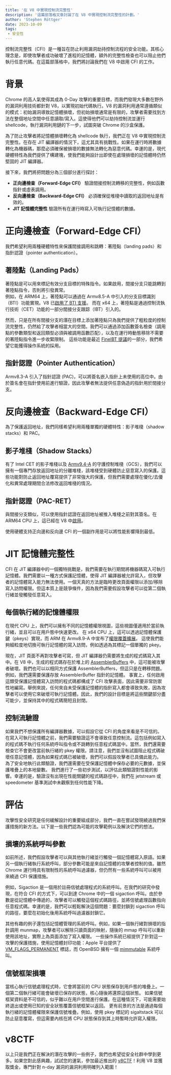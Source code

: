 ```yaml
---
title: '在 V8 中實現控制流完整性'
description: '這篇部落格文章討論了在 V8 中實現控制流完整性的計劃。'
author: 'Stephen Röttger'
date: 2023-10-09
tags:
 - 安全性
---
```

控制流完整性（CFI）是一種旨在防止利用漏洞劫持控制流程的安全功能。其核心理念是，即使攻擊者成功破壞了進程的記憶體，額外的完整性檢查也可以阻止他們執行任意代碼。在這篇部落格中，我們將討論我們在 V8 中啟用 CFI 的工作。

<!--truncate-->
# 背景

Chrome 的高人氣使得其成為 0-Day 攻擊的重要目標，而我們發現大多數在野外的漏洞利用技術都針對 V8，以實現初始代碼執行。V8 的漏洞利用通常遵循類似的模式：初始漏洞導致記憶體損壞，但初始損壞通常是有限的，攻擊者需要找到方法在整個地址空間中任意讀取/寫入。這使得他們可以劫持控制流並運行 shellcode，執行漏洞利用鏈的下一步，試圖突破 Chrome 的沙盒保護。


為了防止攻擊者將記憶體損壞轉化為 shellcode 執行，我們正在 V8 中實現控制流完整性。在存在 JIT 編譯器的情況下，這尤其具有挑戰性。如果在運行時將數據轉化為機器碼，那麼必須確保被損壞的數據無法轉化為惡意代碼。幸運的是，現代硬體特性為我們提供了構建塊，使我們能夠設計出即使在處理損壞的記憶體時仍然堅固的 JIT 編譯器。


接下來，我們將把問題分為三個部分進行探討：

- **正向邊檢查（Forward-Edge CFI）** 驗證間接控制流轉移的完整性，例如函數指針或虛表調用。
- **反向邊檢查（Backward-Edge CFI）** 必須確保從堆棧中讀取的返回地址是有效的。
- **JIT 記憶體完整性** 驗證所有在運行時寫入可執行記憶體的數據。

# 正向邊檢查（Forward-Edge CFI）

我們希望利用兩種硬體特性來保護間接調用和跳轉：著陸點（landing pads）和指針認證（pointer authentication）。


## 著陸點（Landing Pads）

著陸點是可以用來標記有效分支目標的特殊指令。如果啟用，間接分支只能跳轉到著陸點指令，否則將引發異常。  
例如，在 ARM64 上，著陸點可以通過在 Armv8.5-A 中引入的分支目標識別（BTI）功能實現。V8 已[啟用了 BTI 支援](https://bugs.chromium.org/p/chromium/issues/detail?id=1145581)。
而在 x64 上，著陸點是通過控制流執行技術（CET）功能的一部分間接分支跟踪（IBT）引入的。


然而，只是在所有間接分支的潛在目標上添加著陸點只為我們提供了粗粒度的控制流完整性，仍然給了攻擊者相當大的空間。我們可以通過添加函數簽名檢查（調用點的參數類型和返回類型必須與被調用函數匹配），以及在運行時動態移除不需要的著陸點指令進一步收緊限制。
這些功能是最近 [FineIBT 提議](https://arxiv.org/abs/2303.16353)的一部分，我們希望它能獲得操作系統的採用。

## 指針認證（Pointer Authentication）

Armv8.3-A 引入了指針認證 (PAC)，可以將簽名嵌入指針上未使用的高位中。由於簽名會在指針使用前進行驗證，因此攻擊者無法提供任意偽造的指針用於間接分支。

# 反向邊檢查（Backward-Edge CFI）

為了保護返回地址，我們同樣希望利用兩種單獨的硬體特性：影子堆棧（shadow stacks）和 PAC。

## 影子堆棧（Shadow Stacks）

有了 Intel CET 的影子堆棧以及 [Armv9.4-A](https://community.arm.com/arm-community-blogs/b/architectures-and-processors-blog/posts/arm-a-profile-architecture-2022) 的守護控制堆棧（GCS），我們可以擁有一個專門存放返回地址的分離堆棧，該堆棧受到硬體防止惡意寫入的保護。這些功能對防止返回地址覆寫提供了非常強大的保護，但我們需要處理在優化/去優化和異常處理期間合法修改返回堆棧的情況。

## 指針認證（PAC-RET）

與間接分支類似，可以使用指針認證在返回地址被推入堆棧之前對其簽名。在 ARM64 CPU 上，這已經在 V8 中[啟用](https://bugs.chromium.org/p/chromium/issues/detail?id=919548)。


使用硬體支持正向邊和反向邊 CFI 的一個副作用是可以將性能影響降到最低。

# JIT 記憶體完整性

CFI 在 JIT 編譯器中的一個獨特挑戰是，我們需要在執行期間將機器碼寫入可執行記憶體。我們需要以一種方式保護記憶體，使得 JIT 編譯器被允許寫入，但攻擊者的記憶體寫入能力無法使用。一個天真的方法是臨時更改頁面權限以添加/移除寫入訪問權限。但這本質上是競爭條件，因為我們需要假設攻擊者可以從第二個執行緒並發觸發任意寫入。


## 每個執行緒的記憶體權限

在現代 CPU 上，我們可以擁有不同的記憶體權限視圖，這些視圖僅適用於當前執行緒，並且可以在用戶態中快速更改。
在 x64 CPU 上，這可以透過記憶體保護鍵（pkeys）實現，而 ARM 在 Armv8.9-A 中宣布了[權限覆蓋擴展](https://community.arm.com/arm-community-blogs/b/architectures-and-processors-blog/posts/arm-a-profile-architecture-2022)。
這使我們能夠細粒度地切換可執行記憶體的寫入訪問，例如透過為其標記一個單獨的 pkey。


現在，JIT 頁面不再對攻擊者可寫，但 JIT 編譯器仍需要將生成的程式碼寫入其中。在 V8 中，生成的程式碼存在於堆上的 [AssemblerBuffers](https://source.chromium.org/chromium/chromium/src/+/main:v8/src/codegen/assembler.h;l=255;drc=064b9a7903b793734b6c03a86ee53a2dc85f0f80) 中，這可能被攻擊者破壞。我們也可以以相同方式保護 AssemblerBuffers，但這只是在轉移問題。例如，我們還需要保護存放 AssemblerBuffer 指針的記憶體。
事實上，任何啟用這類受保護記憶體寫入訪問的程式碼都構成了 CFI 攻擊表面，因此需要非常防禦性地編寫。舉例來說，任何來自未受保護記憶體的指針寫入都會導致失敗，因為攻擊者可以使用它來破壞可執行記憶體。因此，我們的設計目標是將這些關鍵部分盡可能少，並保持其中的程式碼簡短且封閉。

## 控制流驗證

如果我們不想保護所有編譯器數據，可以假設它從 CFI 的角度來看是不可信的。在寫入可執行記憶體之前，我們需要驗證這不會導致任意控制流。這包括例如寫入的程式碼不執行任何系統呼叫指令或不跳轉到任意程式碼當中。當然，我們還需要檢查它不會更改當前執行緒的 pkey 權限。請注意，我們並沒有試圖阻止程式碼破壞任意記憶體，因為如果程式碼已被破壞，我們可以假設攻擊者已具備此能力。
為了安全地執行此類驗證，我們還需要在受保護記憶體中保存必要的元數據，並保護堆疊上的本地變數。
我們進行了一些初步測試，以評估此類驗證對性能的影響。幸運的是，驗證沒有出現在性能關鍵的程式碼路徑中，我們在 jetstream 或 speedometer 基準測試中未觀察到任何性能下降。

# 評估

攻擊性安全研究是任何緩解設計的重要組成部分，我們一直在嘗試發現繞過我們保護措施的新方法。以下是一些我們認為可能的攻擊範例以及解決它們的想法。

## 損壞的系統呼叫參數

如前所述，我們假設攻擊者可以與其他執行緒並行觸發一個記憶體寫入原語。如果另一個執行緒執行系統呼叫，部分參數可能是來自記憶體的攻擊者控制的值。雖然 Chrome 運行時具有限制性的系統呼叫過濾器，但仍然有一些系統呼叫可以被用來繞過 CFI 保護措施。


例如，Sigaction 是一個用於註冊信號處理程式的系統呼叫。在我們的研究中發現，在符合 CFI 的方式下，可以到達 Chrome 中的一個 sigaction 呼叫。由於參數是從記憶體中傳遞的，攻擊者可以觸發這個程式碼路徑，並將信號處理函數指向任意程式碼。幸運的是，我們可以輕鬆解決這個問題：要麼封鎖到 sigaction 呼叫的路徑，要麼在初始化後用系統呼叫過濾器封鎖它。


其他有趣的例子還包括記憶體管理的系統呼叫。例如，如果一個執行緒對損壞的指針調用 munmap，攻擊者可以解除只讀頁面的映射，隨後的 mmap 呼叫可以重新使用該地址，實際上為頁面添加了寫入權限。
一些操作系統已經提供了針對這一攻擊的保護措施，使用記憶體封印功能：Apple 平台提供了 [VM\_FLAGS\_PERMANENT](https://github.com/apple-oss-distributions/xnu/blob/1031c584a5e37aff177559b9f69dbd3c8c3fd30a/osfmk/mach/vm_statistics.h#L274) 標誌，而 OpenBSD 擁有一個 [mimmutable](https://man.openbsd.org/mimmutable.2) 系統呼叫。

## 信號框架損壞

當核心執行信號處理程式時，它會將當前的 CPU 狀態保存到用戶態的堆疊上。一個第二個執行緒可能會破壞已保存的狀態，核心隨後將還原這個狀態。
如果信號框架資料是不可信的，似乎難以在用戶空間進行保護。在這種情況下，可能需要始終退出或使用已知的安全狀態覆蓋信號框架以返回。
更有前景的方法是通過每個執行緒的記憶體權限來保護信號堆疊。例如，使用 pkey 標記的 sigaltstack 可以防止惡意覆寫，但這需要內核在將 CPU 狀態保存到其上時暫時允許寫入權限。

# v8CTF

以上只是我們正在解決的潛在攻擊的一些例子，我們也希望從安全社群中學到更多。如果您對此感興趣，試試您的運氣，參加最近推出的 [v8CTF](https://security.googleblog.com/2023/10/expanding-our-exploit-reward-program-to.html)！利用 V8 並獲取獎金，專門針對 n-day 漏洞的漏洞利用明確列入範圍！

